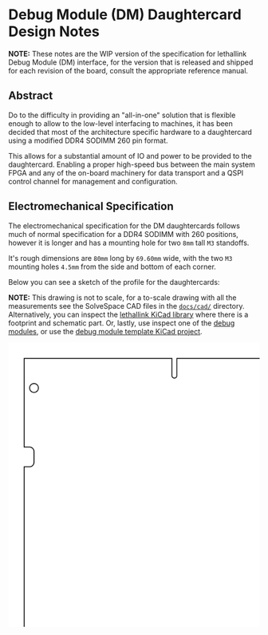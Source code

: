 # Debug Module (DM) Daughtercard Design Notes

**NOTE:** These notes are the WIP version of the specification for lethallink Debug Module (DM) interface, for the version that is released and shipped for each revision of the board, consult the appropriate reference manual.

## Abstract

Do to the difficulty in providing an "all-in-one" solution that is flexible enough to allow to the low-level interfacing to machines, it has been decided that most of the architecture specific hardware to a daughtercard using a modified DDR4 SODIMM 260 pin format.

This allows for a substantial amount of IO and power to be provided to the daughtercard. Enabling a proper high-speed bus between the main system FPGA and any of the on-board machinery for data transport and a QSPI control channel for management and configuration.

## Electromechanical Specification

The electromechanical specification for the DM daughtercards follows much of normal specification for a DDR4 SODIMM with 260 positions, however it is longer and has a mounting hole for two `8mm` tall `M3` standoffs.

It's rough dimensions are `80mm` long by `69.60mm` wide, with the two `M3` mounting holes `4.5mm` from the side and bottom of each corner.

Below you can see a sketch of the profile for the daughtercards:

**NOTE:** This drawing is not to scale, for a to-scale drawing with all the measurements see the SolveSpace CAD files in the [`docs/cad/`](../docs/cad/) directory. Alternatively, you can inspect the [lethallink KiCad library](../docs/eda) where there is a footprint and schematic part. Or, lastly, use inspect one of the [debug modules](../hardware/boards), or use the [debug module template KiCad project](../hardware/boards/template_dm).


![lethallink Debug module daughtercard](../docs/img/lethallink_dm_outline.svg)


